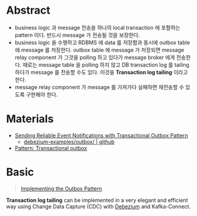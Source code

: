 # Abstract

* business logic 과 message 전송을 하나의 local transaction 에 포함하는 pattern
  이다. 반드시 message 가 전송될 것을 보장한다.
* business logic 을 수행하고 RDBMS 에 data 를 저장함과 동시에 outbox table 에
  message 를 저장한다. outbox table 에 message 가 저장되면 message relay
  component 가 그것을 polling 하고 있다가 message broker 에게 전송한다. 때로는
  message table 을 polling 하지 않고 DB transaction log 를 tailing 하다가
  message 를 전송할 수도 있다. 이것을 **Transaction log tailing** 이라고 한다.
* message relay component 가 message 를 가져가다 실패하면 재전송할 수 있도록
  구현해야 한다.

# Materials

* [Sending Reliable Event Notifications with Transactional Outbox Pattern](https://medium.com/event-driven-utopia/sending-reliable-event-notifications-with-transactional-outbox-pattern-7a7c69158d1b)
  * [debezium-examples/outbox/ | github](https://github.com/debezium/debezium-examples/tree/main/outbox)
* [Pattern: Transactional outbox](https://microservices.io/patterns/data/transactional-outbox.html)

# Basic

> [Implementing the Outbox Pattern](https://dzone.com/articles/implementing-the-outbox-pattern)

**Transaction log tailing** can be implemented in a very elegant and efficient way using Change Data Capture (CDC) with [Debezium](https://debezium.io/) and Kafka-Connect.
